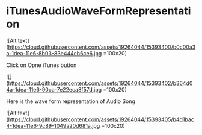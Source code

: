 # iTunesAudioWaveFormRepresentation

![Alt text](https://cloud.githubusercontent.com/assets/19264044/15393400/b0c00a3a-1dea-11e6-8b03-83e444cb6ce6.jpg =100x20)

Click on Opne iTunes button

![](https://cloud.githubusercontent.com/assets/19264044/15393402/b364d04a-1dea-11e6-90ca-7e22eca8f57d.jpg =100x20)

Here is the wave form representation of Audio Song

![Alt text](https://cloud.githubusercontent.com/assets/19264044/15393405/b4d1bac4-1dea-11e6-9c89-1049a20d681a.jpg =100x20)
